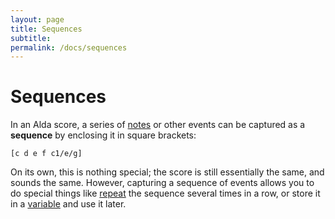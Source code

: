 ```yaml
---
layout: page
title: Sequences
subtitle: 
permalink: /docs/sequences
---
```


# Sequences

In an Alda score, a series of [notes](../docs/notes) or other events can be captured as a **sequence** by enclosing it in square brackets:

```
[c d e f c1/e/g]
```

On its own, this is nothing special; the score is still essentially the same, and sounds the same. However, capturing a sequence of events allows you to do special things like [repeat](../docs/repeats) the sequence several times in a row, or store it in a [variable](../docs/variables) and use it later.
